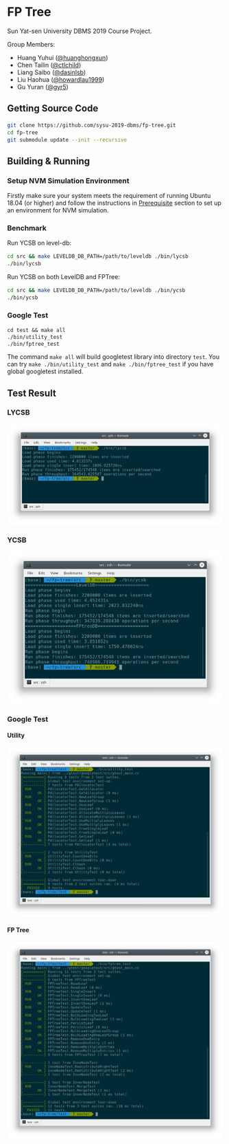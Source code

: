 # FP Tree

Sun Yat-sen University DBMS 2019 Course Project.

Group Members:

- Huang Yuhui ([@huanghongxun](https://github.com/huanghongxun))
- Chen Tailin ([@ctlchild](https://github.com/ctlchild))
- Liang Saibo ([@dasinlsb](https://github.com/dasinlsb))
- Liu Haohua ([@howardlau1999](https://github.com/howardlau1999))
- Gu Yuran ([@gyr5](https://github.com/gyr5))

## Getting Source Code

```bash
git clone https://github.com/sysu-2019-dbms/fp-tree.git
cd fp-tree
git submodule update --init --recursive
```

## Building & Running

### Setup NVM Simulation Environment 

Firstly make sure your system meets the requirement of running Ubuntu 18.04 (or higher) and follow the instructions in [Prerequisite](PREREQUISITE.md) section to set up an environment for NVM simulation.

### Benchmark

Run YCSB on level-db:

```bash
cd src && make LEVELDB_DB_PATH=/path/to/leveldb ./bin/lycsb
./bin/lycsb
```

Run YCSB on both LevelDB and FPTree:

```bash
cd src && make LEVELDB_DB_PATH=/path/to/leveldb ./bin/ycsb
./bin/ycsb
```

### Google Test

```shell
cd test && make all
./bin/utility_test
./bin/fptree_test
```

The command `make all` will build googletest library into directory `test`. You can try `make ./bin/utility_test` and `make ./bin/fptree_test` if you have global googletest installed.

## Test Result

### LYCSB

![LYCSB](./images/lycsb.png)

### YCSB

![YCSB](./images/ycsb.png)

### Google Test

#### Utility
![gtest_utility](./images/gtest_utility.png)

#### FP Tree
![gtest_fptree](./images/gtest_fptree.png)